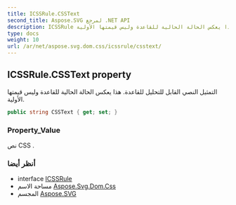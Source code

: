 ```yaml
---
title: ICSSRule.CSSText
second_title: Aspose.SVG لمرجع .NET API
description: ICSSRule ملكية. التمثيل النصي القابل للتحليل للقاعدة. هذا يعكس الحالة الحالية للقاعدة وليس قيمتها الأولية.
type: docs
weight: 10
url: /ar/net/aspose.svg.dom.css/icssrule/csstext/
---
```

## ICSSRule.CSSText property

التمثيل النصي القابل للتحليل للقاعدة. هذا يعكس الحالة الحالية للقاعدة وليس قيمتها الأولية.

```csharp
public string CSSText { get; set; }
```

### Property_Value

نص CSS .

### أنظر أيضا

* interface [ICSSRule](../)
* مساحة الاسم [Aspose.Svg.Dom.Css](../../icssrule/)
* المجسم [Aspose.SVG](../../../)


